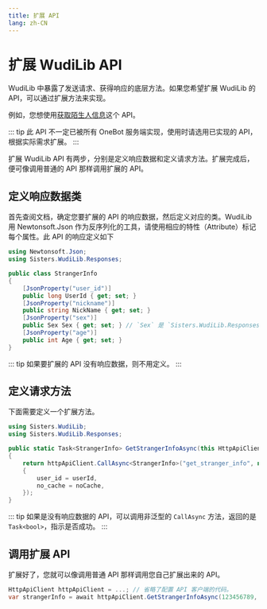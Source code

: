 ```yaml
---
title: 扩展 API
lang: zh-CN
---
```

# 扩展 WudiLib API
WudiLib 中暴露了发送请求、获得响应的底层方法。如果您希望扩展 WudiLib 的 API，可以通过扩展方法来实现。

例如，您想使用[获取陌生人信息](https://onebot.page.moe/v11/specs/api/public.html#get_stranger_info-%E8%8E%B7%E5%8F%96%E9%99%8C%E7%94%9F%E4%BA%BA%E4%BF%A1%E6%81%AF)这个 API。

::: tip
此 API 不一定已被所有 OneBot 服务端实现，使用时请选用已实现的 API，根据实际需求扩展。
:::

扩展 WudiLib API 有两步，分别是定义响应数据和定义请求方法。扩展完成后，便可像调用普通的 API 那样调用扩展的 API。

## 定义响应数据类
首先查阅文档，确定您要扩展的 API 的响应数据，然后定义对应的类。WudiLib 用 Newtonsoft.Json 作为反序列化的工具，请使用相应的特性（Attribute）标记每个属性。此 API 的响应定义如下

```cs
using Newtonsoft.Json;
using Sisters.WudiLib.Responses;

public class StrangerInfo
{
    [JsonProperty("user_id")]
    public long UserId { get; set; }
    [JsonProperty("nickname")]
    public string NickName { get; set; }
    [JsonProperty("sex")]
    public Sex Sex { get; set; } // `Sex` 是 `Sisters.WudiLib.Responses` 中已经定义好的枚举，可以直接使用
    [JsonProperty("age")]
    public int Age { get; set; }
}
```

::: tip
如果要扩展的 API 没有响应数据，则不用定义。
:::

## 定义请求方法
下面需要定义一个扩展方法。

```cs
using Sisters.WudiLib;
using Sisters.WudiLib.Responses;

public static Task<StrangerInfo> GetStrangerInfoAsync(this HttpApiClient httpApiClient, long userId, bool noCache = false)
{
    return httpApiClient.CallAsync<StrangerInfo>("get_stranger_info", new
    {
        user_id = userId,
        no_cache = noCache,
    });
}
```

::: tip
如果是没有响应数据的 API，可以调用非泛型的 `CallAsync` 方法，返回的是 `Task<bool>`，指示是否成功。
:::

## 调用扩展 API
扩展好了，您就可以像调用普通 API 那样调用您自己扩展出来的 API。

```cs
HttpApiClient httpApiClient = ...; // 省略了配置 API 客户端的代码。
var strangerInfo = await httpApiClient.GetStrangerInfoAsync(123456789, true);
```
